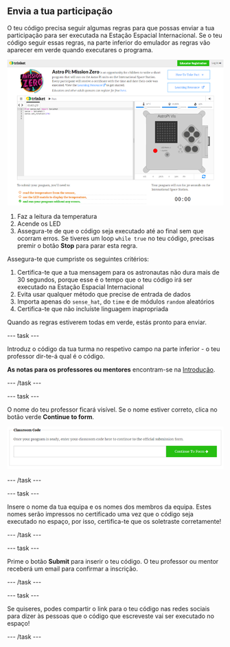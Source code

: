 ## Envia a tua participação

O teu código precisa seguir algumas regras para que possas enviar a tua participação para ser executada na Estação Espacial Internacional. Se o teu código seguir essas regras, na parte inferior do emulador as regras vão aparecer em verde quando executares o programa.

![Validação](images/validation.png)

1. Faz a leitura da temperatura
2. Acende os LED
3. Assegura-te de que o código seja executado até ao final sem que ocorram erros. Se tiveres um loop `while true` no teu código, precisas premir o botão **Stop** para parar esta regra.

Assegura-te que cumpriste os seguintes critérios:

1. Certifica-te que a tua mensagem para os astronautas não dura mais de 30 segundos, porque esse é o tempo que o teu código irá ser executado na Estação Espacial Internacional
2. Evita usar qualquer método que precise de entrada de dados
3. Importa apenas do `sense_hat`, do `time` e de módulos `random` aleatórios
4. Certifica-te que não incluíste linguagem inapropriada

Quando as regras estiverem todas em verde, estás pronto para enviar.

--- task ---

Introduz o código da tua turma no respetivo campo na parte inferior - o teu professor dir-te-á qual é o código.

**As notas para os professores ou mentores** encontram-se na [Introdução](https://projects.raspberrypi.org/pt-PT/projects/astro-pi-mission-zero/1).

--- /task ---

--- task ---

O nome do teu professor ficará visível. Se o nome estiver correto, clica no botão verde **Continue to form**.

![Continue to form](images/continue-to-form.png)

--- /task ---

--- task ---

Insere o nome da tua equipa e os nomes dos membros da equipa. Estes nomes serão impressos no certificado uma vez que o código seja executado no espaço, por isso, certifica-te que os soletraste corretamente!

--- /task ---

--- task ---

Prime o botão **Submit** para inserir o teu código. O teu professor ou mentor receberá um email para confirmar a inscrição.

--- /task ---

--- task ---

Se quiseres, podes compartir o link para o teu código nas redes sociais para dizer às pessoas que o código que escreveste vai ser executado no espaço!

--- /task ---